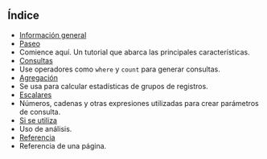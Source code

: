 
## Índice

- [Información general](../articles/application-insights/app-insights-analytics.md)
- [Paseo](../articles/application-insights/app-insights-analytics-tour.md)
 - Comience aquí. Un tutorial que abarca las principales características.
- [Consultas](../articles/application-insights/app-insights-analytics-reference.md#queries)
 - Use operadores como `where` y `count` para generar consultas.
- [Agregación](../articles/application-insights/app-insights-analytics-reference.md#aggregations)
 - Se usa para calcular estadísticas de grupos de registros.
- [Escalares](../articles/application-insights/app-insights-analytics-reference.md#scalars)
 - Números, cadenas y otras expresiones utilizadas para crear parámetros de consulta.
- [Si se utiliza](../articles/application-insights/app-insights-analytics-using.md)
 - Uso de análisis.
- [Referencia](../articles/application-insights/app-insights-analytics-reference.md)
 - Referencia de una página.

<!---HONumber=AcomDC_0427_2016-->